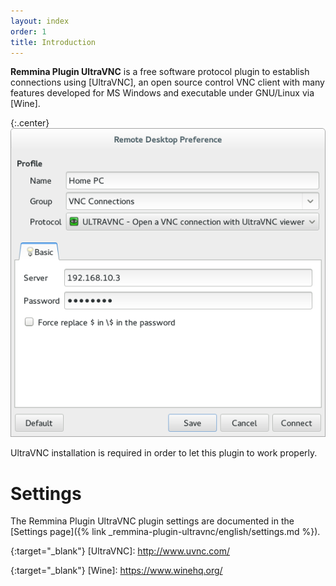 ```yaml
---
layout: index
order: 1
title: Introduction
---
```

**Remmina Plugin UltraVNC** is a free software protocol plugin to establish
connections using [UltraVNC], an open source control VNC client with many
features developed for MS Windows and executable under GNU/Linux via [Wine].

{:.center}
![General Settings](/resources/remmina-plugin-ultravnc/archive/latest/english/general.png)

UltraVNC installation is required in order to let this plugin to work properly.

# Settings

The Remmina Plugin UltraVNC plugin settings are documented in the
[Settings page]({% link _remmina-plugin-ultravnc/english/settings.md %}).

{:target="_blank"}
[UltraVNC]: http://www.uvnc.com/

{:target="_blank"}
[Wine]: https://www.winehq.org/